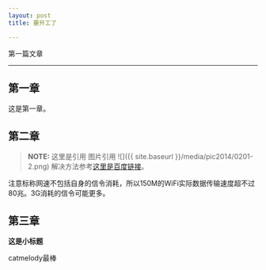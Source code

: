 ```yaml
--- 
layout: post 
title: 要开工了

---
```


第一篇文章

----------


## 第一章
这是第一章。

## 第二章
> **NOTE:**
> 这里是引用
> 图片引用
![]({{ site.baseurl }}/media/pic2014/0201-2.png)
>解决方法参考[这里是百度链接](http://www.baidu.com/)。

注意标称网速不包括自身的信令消耗，所以150M的WiFi实际数据传输速度超不过80兆。3G消耗的信令可能更多。

## 第三章

**这是小标题**

catmelody最棒

